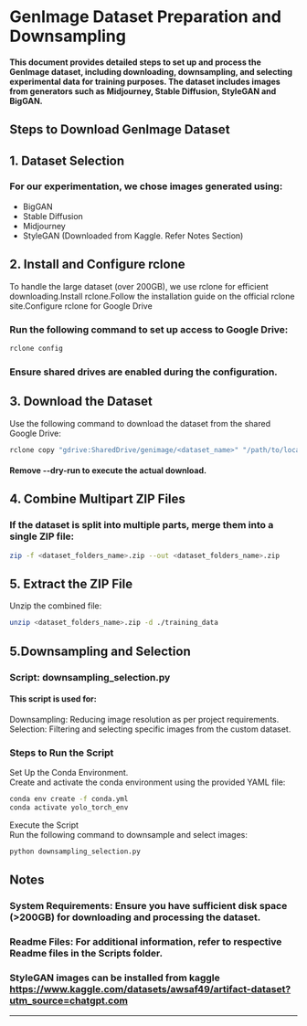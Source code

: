 # GenImage Dataset Preparation and Downsampling

#### This document provides detailed steps to set up and process the GenImage dataset, including downloading, downsampling, and selecting experimental data for training purposes. The dataset includes images from  generators such as Midjourney, Stable Diffusion, StyleGAN and BigGAN.

## Steps to Download GenImage Dataset

## 1. Dataset Selection

### For our experimentation, we chose images generated using:

- BigGAN
- Stable Diffusion
- Midjourney
- StyleGAN  (Downloaded from Kaggle. Refer Notes Section)

## 2. Install and Configure rclone

To handle the large dataset (over 200GB), we use rclone for efficient downloading.Install rclone.Follow the installation guide on the official rclone site.Configure rclone for Google Drive

### Run the following command to set up access to Google Drive:

```bash
rclone config
```

### Ensure shared drives are enabled during the configuration.

## 3. Download the Dataset

Use the following command to download the dataset from the shared Google Drive:

```bash
rclone copy "gdrive:SharedDrive/genimage/<dataset_name>" "/path/to/local/destination/" --drive-shared-with-me --dry-run
```

#### Remove --dry-run to execute the actual download.


## 4. Combine Multipart ZIP Files

### If the dataset is split into multiple parts, merge them into a single ZIP file:

```bash
zip -f <dataset_folders_name>.zip --out <dataset_folders_name>.zip
```

## 5. Extract the ZIP File

Unzip the combined file:

```bash
unzip <dataset_folders_name>.zip -d ./training_data
```

## 5.Downsampling and Selection

### Script: downsampling_selection.py

#### This script is used for:
Downsampling: Reducing image resolution as per project requirements.\
Selection: Filtering and selecting specific images from the custom dataset.

### Steps to Run the Script

Set Up the Conda Environment.\
Create and activate the conda environment using the provided YAML file:

```bash
conda env create -f conda.yml
conda activate yolo_torch_env
```

Execute the Script\
Run the following command to downsample and select images:

```bash
python downsampling_selection.py
```

## Notes

### System Requirements: Ensure you have sufficient disk space (>200GB) for downloading and processing the dataset.
### Readme Files: For additional information, refer to respective Readme files in the Scripts folder.
### StyleGAN images can be installed from kaggle https://www.kaggle.com/datasets/awsaf49/artifact-dataset?utm_source=chatgpt.com
---